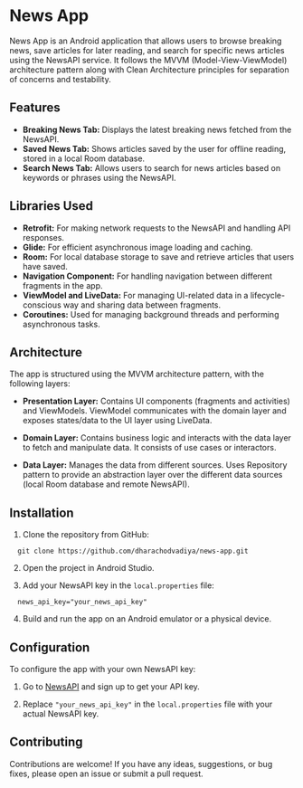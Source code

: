 # News App

News App is an Android application that allows users to browse breaking news, save articles for later reading, and search for specific news articles using the NewsAPI service. It follows the MVVM (Model-View-ViewModel) architecture pattern along with Clean Architecture principles for separation of concerns and testability.

## Features

- **Breaking News Tab:** Displays the latest breaking news fetched from the NewsAPI.
- **Saved News Tab:** Shows articles saved by the user for offline reading, stored in a local Room database.
- **Search News Tab:** Allows users to search for news articles based on keywords or phrases using the NewsAPI.

## Libraries Used

- **Retrofit:** For making network requests to the NewsAPI and handling API responses.
- **Glide:** For efficient asynchronous image loading and caching.
- **Room:** For local database storage to save and retrieve articles that users have saved.
- **Navigation Component:** For handling navigation between different fragments in the app.
- **ViewModel and LiveData:** For managing UI-related data in a lifecycle-conscious way and sharing data between fragments.
- **Coroutines:** Used for managing background threads and performing asynchronous tasks.

## Architecture

The app is structured using the MVVM architecture pattern, with the following layers:

- **Presentation Layer:** Contains UI components (fragments and activities) and ViewModels. ViewModel communicates with the domain layer and exposes states/data to the UI layer using LiveData.
  
- **Domain Layer:** Contains business logic and interacts with the data layer to fetch and manipulate data. It consists of use cases or interactors.

- **Data Layer:** Manages the data from different sources. Uses Repository pattern to provide an abstraction layer over the different data sources (local Room database and remote NewsAPI).

## Installation

1. Clone the repository from GitHub:
  ```
    git clone https://github.com/dharachodvadiya/news-app.git
  ```

2. Open the project in Android Studio.

3. Add your NewsAPI key in the `local.properties` file:
  ```
    news_api_key="your_news_api_key"
  ```

4. Build and run the app on an Android emulator or a physical device.

## Configuration

To configure the app with your own NewsAPI key:

1. Go to [NewsAPI](https://newsapi.org/) and sign up to get your API key.

2. Replace `"your_news_api_key"` in the `local.properties` file with your actual NewsAPI key.

## Contributing

Contributions are welcome! If you have any ideas, suggestions, or bug fixes, please open an issue or submit a pull request.
  
